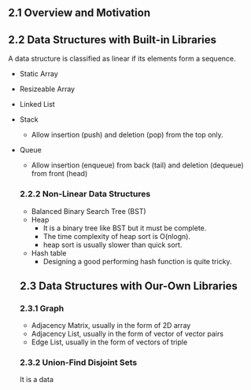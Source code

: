 ## 2.1 Overview and Motivation

## 2.2 Data Structures with Built-in Libraries

A data structure is classified as linear if its elements form a sequence.

- Static Array
- Resizeable Array
- Linked List
- Stack
  - Allow insertion (push) and deletion (pop) from the top only.
- Queue
  - Allow insertion (enqueue) from back (tail) and deletion (dequeue) from front (head)
  
  ### 2.2.2 Non-Linear Data Structures
  
  - Balanced Binary Search Tree (BST)
  - Heap
    - It is a binary tree like BST but it must be complete.
    - The time complexity of heap sort is O(nlogn).
    - heap sort is usually slower than quick sort.
  - Hash table
    - Designing a good performing hash function is quite tricky.
  
  ## 2.3 Data Structures with Our-Own Libraries
  
  ### 2.3.1 Graph
  
  - Adjacency Matrix, usually in the form of 2D array
  - Adjacency List, usually in the form of vector of vector pairs
  - Edge List, usually in the form of vectors of triple
  
  ### 2.3.2 Union-Find Disjoint Sets
  
  It is a data
